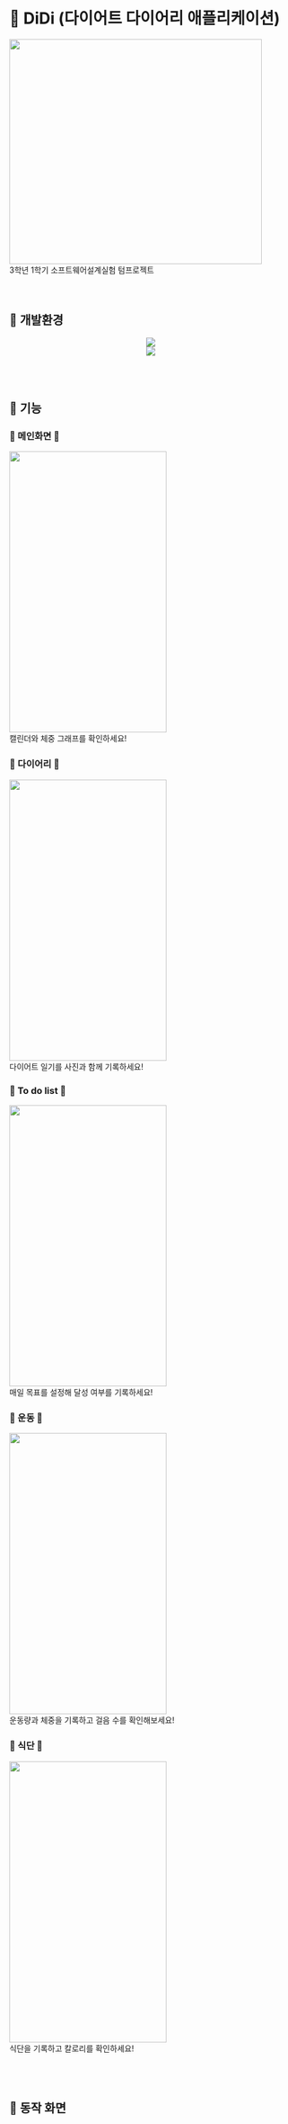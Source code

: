 # :penguin: DiDi (다이어트 다이어리 애플리케이션)
<img src="https://user-images.githubusercontent.com/86236392/189482106-dbf81723-072e-4a6c-81f0-4dbf9a86452e.jpg" width="450px" height="400px"></img><br/>
3학년 1학기 소프트웨어설계실험 텀프로젝트
</br>
</br>
</br>
## :penguin: 개발환경
<p align = "center">
<img src="https://img.shields.io/badge/Android%20studio-FFD700?style=for-the-badge&logo=Android Studio&logoColor=black"></img><br/>
<img src="https://img.shields.io/badge/Java-orange?style=for-the-badge"></img><br/>
</p>
</br>
</br>

## :penguin: 기능
### :date: 메인화면 :date: 
<img src="https://user-images.githubusercontent.com/86236392/189482999-f94db98b-8efc-4b86-882e-7d41eccc3eef.jpg" width="280px" height="500px"></img><br/>
캘린더와 체중 그래프를 확인하세요!
</br>

### :book: 다이어리 :book: 
<img src="https://user-images.githubusercontent.com/86236392/189482156-c662e6a8-4556-4d71-b14d-bf7d05098d06.jpg" width="280px" height="500px"></img><br/>
다이어트 일기를 사진과 함께 기록하세요!
</br>

### :pencil: To do list :pencil:
<img src="https://user-images.githubusercontent.com/86236392/189482178-682b9b58-99bc-4ed5-a4c7-52b7cc3fb11b.jpg" width="280px" height="500px"></img><br/>
매일 목표를 설정해 달성 여부를 기록하세요!
</br>

### :running: 운동 :running:
<img src="https://user-images.githubusercontent.com/86236392/189482185-749b8a73-f11e-4423-9d0a-2e9b9698880c.jpg" width="280px" height="500px"></img><br/>
운동량과 체중을 기록하고 걸음 수를 확인해보세요!
</br>

### :pizza: 식단 :pizza:
<img src="https://user-images.githubusercontent.com/86236392/189482190-9f9fb533-6043-4acd-8f03-1f63acdc22d3.jpg" width="280px" height="500px"></img><br/>
식단을 기록하고 칼로리를 확인하세요!
</br>
</br>
</br>
</br>

## :penguin: 동작 화면
</br>
</br>
</br>
